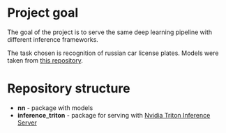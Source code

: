 # Project goal

The goal of the project is to serve the same deep learning pipeline with different inference frameworks.

The task chosen is recognition of russian car license plates. Models were taken from [this repository](https://github.com/EtokonE/License_Plate_Recognition).

# Repository structure

- __nn__ - package with models
- __inference_triton__ - package for serving with [Nvidia Triton Inference Server](https://developer.nvidia.com/nvidia-triton-inference-server)
